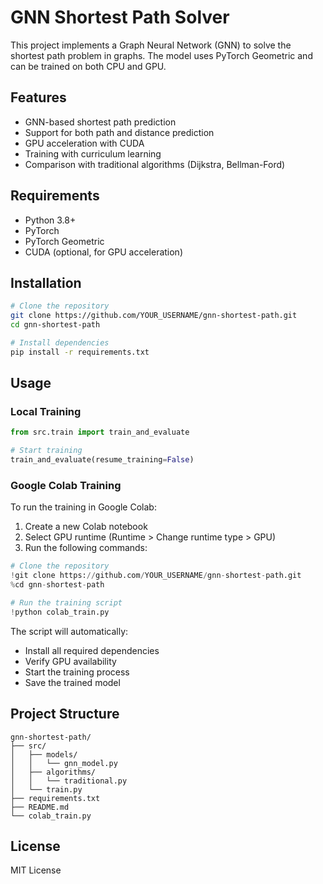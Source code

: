 # GNN Shortest Path Solver

This project implements a Graph Neural Network (GNN) to solve the shortest path problem in graphs. The model uses PyTorch Geometric and can be trained on both CPU and GPU.

## Features

- GNN-based shortest path prediction
- Support for both path and distance prediction
- GPU acceleration with CUDA
- Training with curriculum learning
- Comparison with traditional algorithms (Dijkstra, Bellman-Ford)

## Requirements

- Python 3.8+
- PyTorch
- PyTorch Geometric
- CUDA (optional, for GPU acceleration)

## Installation

```bash
# Clone the repository
git clone https://github.com/YOUR_USERNAME/gnn-shortest-path.git
cd gnn-shortest-path

# Install dependencies
pip install -r requirements.txt
```

## Usage

### Local Training

```python
from src.train import train_and_evaluate

# Start training
train_and_evaluate(resume_training=False)
```

### Google Colab Training

To run the training in Google Colab:

1. Create a new Colab notebook
2. Select GPU runtime (Runtime > Change runtime type > GPU)
3. Run the following commands:

```python
# Clone the repository
!git clone https://github.com/YOUR_USERNAME/gnn-shortest-path.git
%cd gnn-shortest-path

# Run the training script
!python colab_train.py
```

The script will automatically:
- Install all required dependencies
- Verify GPU availability
- Start the training process
- Save the trained model

## Project Structure

```
gnn-shortest-path/
├── src/
│   ├── models/
│   │   └── gnn_model.py
│   ├── algorithms/
│   │   └── traditional.py
│   └── train.py
├── requirements.txt
├── README.md
└── colab_train.py
```

## License

MIT License 